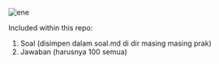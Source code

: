 ![ene](https://imgur.com/mGSv9qf.jpg)


Included within this repo:
1. Soal (disimpen dalam soal.md di dir masing masing prak)
2. Jawaban (harusnya 100 semua)
